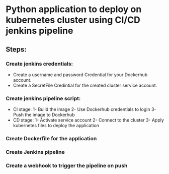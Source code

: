 # Python application to deploy on kubernetes cluster using CI/CD jenkins pipeline

## Steps:

### Create jenkins credentials:
- Create a username and password Credential for your Dockerhub account.
- Create a SecretFile Credintial for the created cluster service account.

### Create jenkins pipeline script: 
- CI stage: 
1- Build the image
2- Use Dockerhub credentials to login
3- Push the image to Dockerhub
- CD stage:
1- Activate service account
2- Connect to the cluster
3- Apply kubernetes files to deploy the application

### Create Dockerfile for the application

### Create Jenkins pipeline

### Create a webhook to trigger the pipeline on push